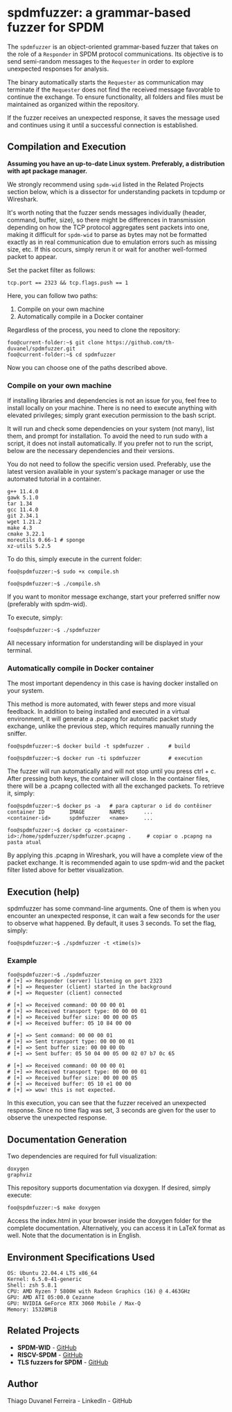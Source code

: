 # spdmfuzzer: a grammar-based fuzzer for SPDM

The `spdmfuzzer` is an object-oriented grammar-based fuzzer that takes on the role of a `Responder` in SPDM protocol communications. Its objective is to send semi-random messages to the `Requester` in order to explore unexpected responses for analysis.

The binary automatically starts the `Requester` as communication may terminate if the `Requester` does not find the received message favorable to continue the exchange. To ensure functionality, all folders and files must be maintained as organized within the repository.

If the fuzzer receives an unexpected response, it saves the message used and continues using it until a successful connection is established.

## Compilation and Execution

**Assuming you have an up-to-date Linux system. Preferably, a distribution with apt package manager.**

We strongly recommend using `spdm-wid` listed in the Related Projects section below, which is a dissector for understanding packets in tcpdump or Wireshark.

It's worth noting that the fuzzer sends messages individually (header, command, buffer, size), so there might be differences in transmission depending on how the TCP protocol aggregates sent packets into one, making it difficult for `spdm-wid` to parse as bytes may not be formatted exactly as in real communication due to emulation errors such as missing size, etc. If this occurs, simply rerun it or wait for another well-formed packet to appear.

Set the packet filter as follows:
```
tcp.port == 2323 && tcp.flags.push == 1
```

Here, you can follow two paths:
1. Compile on your own machine
2. Automatically compile in a Docker container

Regardless of the process, you need to clone the repository:
```console
foo@current-folder:~$ git clone https://github.com/th-duvanel/spdmfuzzer.git
foo@current-folder:~$ cd spdmfuzzer
```

Now you can choose one of the paths described above.

### Compile on your own machine

If installing libraries and dependencies is not an issue for you, feel free to install locally on your machine. There is no need to execute anything with elevated privileges; simply grant execution permission to the bash script.

It will run and check some dependencies on your system (not many), list them, and prompt for installation. To avoid the need to run sudo with a script, it does not install automatically. If you prefer not to run the script, below are the necessary dependencies and their versions.

You do not need to follow the specific version used. Preferably, use the latest version available in your system's package manager or use the automated tutorial in a container.

```
g++ 11.4.0
gawk 5.1.0
tar 1.34
gcc 11.4.0
git 2.34.1
wget 1.21.2
make 4.3
cmake 3.22.1
moreutils 0.66-1 # sponge
xz-utils 5.2.5
```

To do this, simply execute in the current folder:
```console
foo@spdmfuzzer:~$ sudo +x compile.sh

foo@spdmfuzzer:~$ ./compile.sh
```

If you want to monitor message exchange, start your preferred sniffer now (preferably with spdm-wid).

To execute, simply:
```console
foo@spdmfuzzer:~$ ./spdmfuzzer
```

All necessary information for understanding will be displayed in your terminal.

### Automatically compile in Docker container

The most important dependency in this case is having docker installed on your system.

This method is more automated, with fewer steps and more visual feedback. In addition to being installed and executed in a virtual environment, it will generate a .pcapng for automatic packet study exchange, unlike the previous step, which requires manually running the sniffer.

```console
foo@spdmfuzzer:~$ docker build -t spdmfuzzer .      # build

foo@spdmfuzzer:~$ docker run -ti spdmfuzzer         # execution
```

The fuzzer will run automatically and will not stop until you press ctrl + c. After pressing both keys, the container will close. In the container files, there will be a .pcapng collected with all the exchanged packets. To retrieve it, simply:

```console
foo@spdmfuzzer:~$ docker ps -a   # para capturar o id do contêiner
container ID        IMAGE        NAMES      ...
<container-id>      spdmfuzzer   <name>     ...

foo@spdmfuzzer:~$ docker cp <container-id>:/home/spdmfuzzer/spdmfuzzer.pcapng .     # copiar o .pcapng na pasta atual
```

By applying this .pcapng in Wireshark, you will have a complete view of the packet exchange. It is recommended again to use spdm-wid and the packet filter listed above for better visualization.

## Execution (help)

spdmfuzzer has some command-line arguments. One of them is when you encounter an unexpected response, it can wait a few seconds for the user to observe what happened. By default, it uses 3 seconds. To set the flag, simply:

```console
foo@spdmfuzzer:~$ ./spdmfuzzer -t <time(s)>
```

### Example

```console
foo@spdmfuzzer:~$ ./spdmfuzzer
# [+] => Responder (server) listening on port 2323
# [+] => Requester (client) started in the background
# [+] => Requester (client) connected

# [+] => Received command: 00 00 00 01
# [+] => Received transport type: 00 00 00 01
# [+] => Received buffer size: 00 00 00 05
# [+] => Received buffer: 05 10 84 00 00

# [+] => Sent command: 00 00 00 01
# [+] => Sent transport type: 00 00 00 01
# [+] => Sent buffer size: 00 00 00 0b
# [+] => Sent buffer: 05 50 04 00 05 00 02 07 b7 0c 65

# [+] => Received command: 00 00 00 01
# [+] => Received transport type: 00 00 00 01
# [+] => Received buffer size: 00 00 00 05
# [+] => Received buffer: 05 10 e1 00 00
# [+] => wow! this is not expected.
```

In this execution, you can see that the fuzzer received an unexpected response. Since no time flag was set, 3 seconds are given for the user to observe the unexpected response.

## Documentation Generation

Two dependencies are required for full visualization:
```console
doxygen
graphviz
```

This repository supports documentation via doxygen. If desired, simply execute:

```console
foo@spdmfuzzer:~$ make doxygen
```

Access the index.html in your browser inside the doxygen folder for the complete documentation. Alternatively, you can access it in LaTeX format as well. Note that the documentation is in English.

## Environment Specifications Used
```console
OS: Ubuntu 22.04.4 LTS x86_64
Kernel: 6.5.0-41-generic
Shell: zsh 5.8.1
CPU: AMD Ryzen 7 5800H with Radeon Graphics (16) @ 4.463GHz
GPU: AMD ATI 05:00.0 Cezanne
GPU: NVIDIA GeForce RTX 3060 Mobile / Max-Q
Memory: 15328MiB
```

## Related Projects

* **SPDM-WID** - [GitHub](https://github.com/th-duvanel/spdm-wid)
* **RISCV-SPDM** - [GitHub](https://github.com/th-duvanel/riscv-spdm)
* **TLS fuzzers for SPDM** - [GitHub](https://github.com/th-duvanel/fuzzer-tests)


## Author

Thiago Duvanel Ferreira - LinkedIn - GitHub
